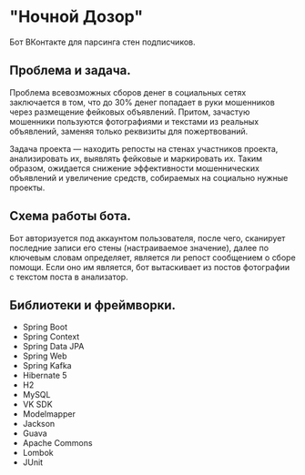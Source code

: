 # "Ночной Дозор"
Бот ВКонтакте для парсинга стен подписчиков.

## Проблема и задача.
Проблема всевозможных сборов денег в социальных сетях заключается в том, что до 30% денег попадает в руки мошенников через размещение фейковых объявлений. Притом, зачастую мошенники пользуются фотографиями и текстами из реальных объявлений, заменяя только реквизиты для пожертвований.

Задача проекта — находить репосты на стенах участников проекта, анализировать их, выявлять фейковые и маркировать их. Таким образом, ожидается снижение эффективности мошеннических объявлений и увеличение средств, собираемых на социально нужные проекты.

## Схема работы бота.
Бот авторизуется под аккаунтом пользователя, после чего, сканирует последние записи его стены (настраиваемое значение), далее по ключевым словам определяет, является ли репост сообщением о сборе помощи. Если оно им является, бот вытаскивает из постов фотографии с текстом поста в анализатор.

## Библиотеки и фреймворки.

* Spring Boot
* Spring Context
* Spring Data JPA
* Spring Web
* Spring Kafka
* Hibernate 5
* H2
* MySQL
* VK SDK
* Modelmapper
* Jackson
* Guava
* Apache Commons
* Lombok
* JUnit
